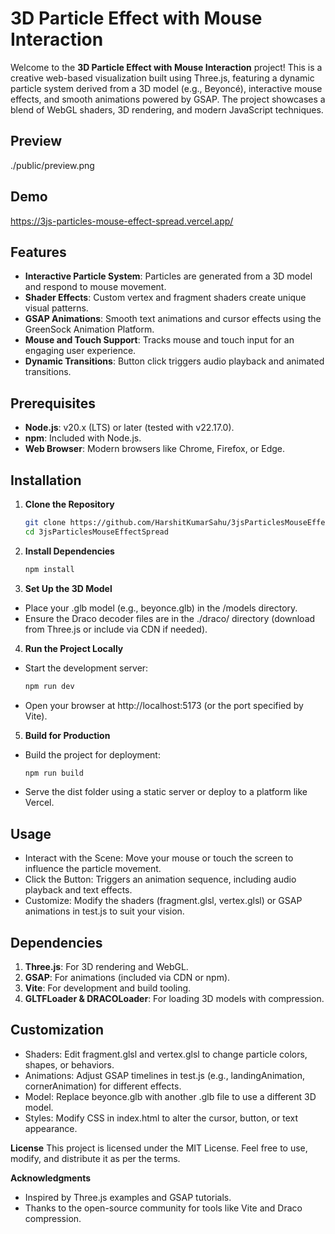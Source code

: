 # 3D Particle Effect with Mouse Interaction

Welcome to the **3D Particle Effect with Mouse Interaction** project! This is a creative web-based visualization built using Three.js, featuring a dynamic particle system derived from a 3D model (e.g., Beyoncé), interactive mouse effects, and smooth animations powered by GSAP. The project showcases a blend of WebGL shaders, 3D rendering, and modern JavaScript techniques.

## Preview
./public/preview.png

## Demo
https://3js-particles-mouse-effect-spread.vercel.app/

## Features
- **Interactive Particle System**: Particles are generated from a 3D model and respond to mouse movement.
- **Shader Effects**: Custom vertex and fragment shaders create unique visual patterns.
- **GSAP Animations**: Smooth text animations and cursor effects using the GreenSock Animation Platform.
- **Mouse and Touch Support**: Tracks mouse and touch input for an engaging user experience.
- **Dynamic Transitions**: Button click triggers audio playback and animated transitions.

## Prerequisites
- **Node.js**: v20.x (LTS) or later (tested with v22.17.0).
- **npm**: Included with Node.js.
- **Web Browser**: Modern browsers like Chrome, Firefox, or Edge.

## Installation

1. **Clone the Repository**
   ```bash
   git clone https://github.com/HarshitKumarSahu/3jsParticlesMouseEffectSpread.git
   cd 3jsParticlesMouseEffectSpread

2. **Install Dependencies**
   ```bash
   npm install

3. **Set Up the 3D Model**
- Place your .glb model (e.g., beyonce.glb) in the /models directory.
- Ensure the Draco decoder files are in the ./draco/ directory (download from Three.js or include via CDN if needed).

4. **Run the Project Locally**
- Start the development server:
    ```bash
    npm run dev
- Open your browser at http://localhost:5173 (or the port specified by Vite).

5. **Build for Production**
- Build the project for deployment:
    ```bash
    npm run build
- Serve the dist folder using a static server or deploy to a platform like Vercel.

## Usage
- Interact with the Scene: Move your mouse or touch the screen to influence the particle movement.
- Click the Button: Triggers an animation sequence, including audio playback and text effects.
- Customize: Modify the shaders (fragment.glsl, vertex.glsl) or GSAP animations in test.js to suit your vision.

## Dependencies
1. **Three.js**: For 3D rendering and WebGL.
2. **GSAP**: For animations (included via CDN or npm).
3. **Vite**: For development and build tooling.
4. **GLTFLoader & DRACOLoader**: For loading 3D models with compression.

## Customization
- Shaders: Edit fragment.glsl and vertex.glsl to change particle colors, shapes, or behaviors.
- Animations: Adjust GSAP timelines in test.js (e.g., landingAnimation, cornerAnimation) for different effects.
- Model: Replace beyonce.glb with another .glb file to use a different 3D model.
- Styles: Modify CSS in index.html to alter the cursor, button, or text appearance.

**License**
This project is licensed under the MIT License. Feel free to use, modify, and distribute it as per the terms.

**Acknowledgments**
- Inspired by Three.js examples and GSAP tutorials.
- Thanks to the open-source community for tools like Vite and Draco compression.